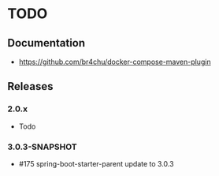 # TODO

## Documentation
* https://github.com/br4chu/docker-compose-maven-plugin

## Releases 

### 2.0.x
* Todo

### 3.0.3-SNAPSHOT
* #175 spring-boot-starter-parent update to 3.0.3
